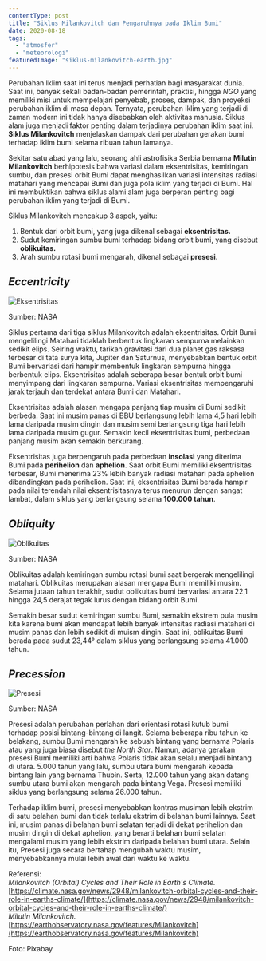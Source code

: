 ```yaml
---
contentType: post
title: "Siklus Milankovitch dan Pengaruhnya pada Iklim Bumi"
date: 2020-08-18
tags: 
  - "atmosfer"
  - "meteorologi"
featuredImage: "siklus-milankovitch-earth.jpg"
---
```


Perubahan Iklim saat ini terus menjadi perhatian bagi masyarakat dunia. Saat ini, banyak sekali badan-badan pemerintah, praktisi, hingga _NGO_ yang memiliki misi untuk mempelajari penyebab, proses, dampak, dan proyeksi perubahan iklim di masa depan. Ternyata, perubahan iklim yang terjadi di zaman modern ini tidak hanya disebabkan oleh aktivitas manusia. Siklus alam juga menjadi faktor penting dalam terjadinya perubahan iklim saat ini. **Siklus Milankovitch** menjelaskan dampak dari perubahan gerakan bumi terhadap iklim bumi selama ribuan tahun lamanya.

Sekitar satu abad yang lalu, seorang ahli astrofisika Serbia bernama **Milutin Milankovitch** berhipotesis bahwa variasi dalam eksentrisitas, kemiringan sumbu, dan presesi orbit Bumi dapat menghasilkan variasi intensitas radiasi matahari yang mencapai Bumi dan juga pola iklim yang terjadi di Bumi. Hal ini membuktikan bahwa siklus alami alam juga berperan penting bagi perubahan iklim yang terjadi di Bumi.

Siklus Milankovitch mencakup 3 aspek, yaitu:

1. Bentuk dari orbit bumi, yang juga dikenal sebagai **eksentrisitas.**
2. Sudut kemiringan sumbu bumi terhadap bidang orbit bumi, yang disebut **oblikuitas.**
3. Arah sumbu rotasi bumi mengarah, dikenal sebagai **presesi**.

## _Eccentricity_

![Eksentrisitas](images/uploads/image-3.gif)

Sumber: NASA

Siklus pertama dari tiga siklus Milankovitch adalah eksentrisitas. Orbit Bumi mengelilingi Matahari tidaklah berbentuk lingkaran sempurna melainkan sedikit elips. Seiring waktu, tarikan gravitasi dari dua planet gas raksasa terbesar di tata surya kita, Jupiter dan Saturnus, menyebabkan bentuk orbit Bumi bervariasi dari hampir membentuk lingkaran sempurna hingga berbentuk elips. Eksentrisitas adalah seberapa besar bentuk orbit bumi menyimpang dari lingkaran sempurna. Variasi eksentrisitas mempengaruhi jarak terjauh dan terdekat antara Bumi dan Matahari.

Eksentrisitas adalah alasan mengapa panjang tiap musim di Bumi sedikit berbeda. Saat ini musim panas di BBU berlangsung lebih lama 4,5 hari lebih lama daripada musim dingin dan musim semi berlangsung tiga hari lebih lama daripada musim gugur. Semakin kecil eksentrisitas bumi, perbedaan panjang musim akan semakin berkurang.

Eksentrisitas juga berpengaruh pada perbedaan **insolasi** yang diterima Bumi pada **perihelion** dan **aphelion**. Saat orbit Bumi memiliki eksentrisitas terbesar, Bumi menerima 23% lebih banyak radiasi matahari pada aphelion dibandingkan pada perihelion. Saat ini, eksentrisitas Bumi berada hampir pada nilai terendah nilai eksentrisitasnya terus menurun dengan sangat lambat, dalam siklus yang berlangsung selama **100.000 tahun**.

## _Obliquity_

![Oblikuitas](images/uploads/image-4.gif)

Sumber: NASA

Oblikuitas adalah kemiringan sumbu rotasi bumi saat bergerak mengelilingi matahari. Oblikuitas merupakan alasan mengapa Bumi memiliki musim. Selama jutaan tahun terakhir, sudut oblikuitas bumi bervariasi antara 22,1 hingga 24,5 derajat tegak lurus dengan bidang orbit Bumi.

Semakin besar sudut kemiringan sumbu Bumi, semakin ekstrem pula musim kita karena bumi akan mendapat lebih banyak intensitas radiasi matahari di musim panas dan lebih sedikit di muism dingin. Saat ini, oblikuitas Bumi berada pada sudut 23,44° dalam siklus yang berlangsung selama 41.000 tahun.

## _Precession_

![Presesi](images/uploads/image-5.gif)

Sumber: NASA

Presesi adalah perubahan perlahan dari orientasi rotasi kutub bumi terhadap posisi bintang-bintang di langit. Selama beberapa ribu tahun ke belakang, sumbu Bumi mengarah ke sebuah bintang yang bernama Polaris atau yang juga biasa disebut _the North Star_. Namun, adanya gerakan presesi Bumi memiliki arti bahwa Polaris tidak akan selalu menjadi bintang di utara. 5.000 tahun yang lalu, sumbu utara bumi mengarah kepada bintang lain yang bernama Thubin. Serta, 12.000 tahun yang akan datang sumbu utara bumi akan mengarah pada bintang Vega. Presesi memiliki siklus yang berlangsung selama 26.000 tahun.

Terhadap iklim bumi, presesi menyebabkan kontras musiman lebih ekstrim di satu belahan bumi dan tidak terlalu ekstrim di belahan bumi lainnya. Saat ini, musim panas di belahan bumi selatan terjadi di dekat perihelion dan musim dingin di dekat aphelion, yang berarti belahan bumi selatan mengalami musim yang lebih ekstrim daripada belahan bumi utara. Selain itu, Presesi juga secara bertahap mengubah waktu musim, menyebabkannya mulai lebih awal dari waktu ke waktu.

Referensi:  
_Milankovitch (Orbital) Cycles and Their Role in Earth's Climate._ [https://climate.nasa.gov/news/2948/milankovitch-orbital-cycles-and-their-role-in-earths-climate/](https://climate.nasa.gov/news/2948/milankovitch-orbital-cycles-and-their-role-in-earths-climate/)  
_Milutin Milankovitch._ [https://earthobservatory.nasa.gov/features/Milankovitch](https://earthobservatory.nasa.gov/features/Milankovitch)

Foto: Pixabay
